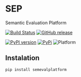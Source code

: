 # SEP
Semantic Evaluation Platform 

[![Build Status](https://travis-ci.com/Fafa87/SEP.svg?branch=master)](https://travis-ci.com/Fafa87/SEP)
[![GitHub release](https://img.shields.io/github/release/Fafa87/SEP.svg)](https://GitHub.com/Fafa87/SEP/releases/)

[![PyPI version](https://img.shields.io/pypi/v/semevalplatform.svg)](https://pypi.org/project/semevalplatform/)
[![PyPi](https://img.shields.io/pypi/pyversions/semevalplatform)](https://pypi.org/project/semevalplatform/)
![Platform](https://img.shields.io/badge/platform-windows%20%7C%20osx%20%7C%20ubuntu-lightgrey)

## Instalation

`pip install semevalplatform`